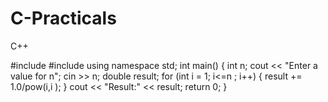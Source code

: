 # C-Practicals
C++

#include <iostream>
#include <cmath>
using namespace std;
int main()
{
    int n;
    cout << "Enter a value for n";
    cin >> n;
    double result;
    for (int i = 1; i<=n ; i++) {
        result += 1.0/pow(i,i   );
    }
    cout << "Result:" << result;
    return 0;
}
